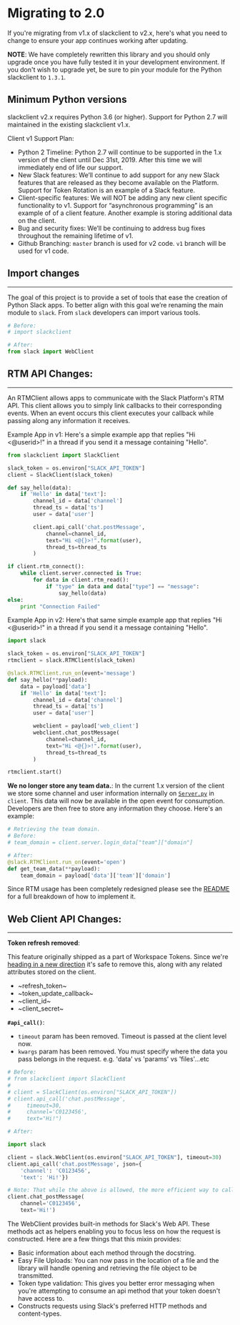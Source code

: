 # Migrating to 2.0

If you're migrating from v1.x of slackclient to v2.x, here's what you need to change to ensure your app continues working after updating.

**NOTE**: We have completely rewritten this library and you should only upgrade once you have fully tested it in your development environment. If you don't wish to upgrade yet, be sure to pin your module for the Python slackclient to `1.3.1`.

## Minimum Python versions
slackclient v2.x requires Python 3.6 (or higher). Support for Python 2.7 will maintained in the existing slackclient v1.x.

Client v1 Support Plan:
- Python 2 Timeline: Python 2.7 will continue to be supported in the 1.x version of the client until Dec 31st, 2019. After this time we will immediately end of life our support.
- New Slack features: We’ll continue to add support for any new Slack features that are released as they become available on the Platform. Support for Token Rotation is an example of a Slack feature.
- Client-specific features: We will NOT be adding any new client specific functionality to v1. Support for “asynchronous programming” is an example of of a client feature. Another example is storing additional data on the client.
- Bug and security fixes: We’ll be continuing to address bug fixes throughout the remaining lifetime of v1.
- Github Branching: `master` branch is used for v2 code. `v1` branch will be used for v1 code.

## Import changes
---
 The goal of this project is to provide a set of tools that ease the creation of Python Slack apps. To better align with this goal we’re renaming the main module to `slack`. From `slack` developers can import various tools. 
```Python
# Before:
# import slackclient

# After:
from slack import WebClient
```

## RTM API Changes:
---
An RTMClient allows apps to communicate with the Slack Platform's RTM API. This client allows you to simply link callbacks to their corresponding events. When an event occurs this client executes your callback while passing along any information it receives.

Example App in v1:
Here's a simple example app that replies "Hi <@userid>!" in a thread if you send it a message containing "Hello".
```Python
from slackclient import SlackClient

slack_token = os.environ["SLACK_API_TOKEN"]
client = SlackClient(slack_token)

def say_hello(data):
    if 'Hello' in data['text']:
        channel_id = data['channel']
        thread_ts = data['ts']
        user = data['user']

        client.api_call('chat.postMessage',
            channel=channel_id,
            text="Hi <@{}>!".format(user),
            thread_ts=thread_ts
        )

if client.rtm_connect():
    while client.server.connected is True:
        for data in client.rtm_read():
            if "type" in data and data["type"] == "message":
                say_hello(data)
else:
    print "Connection Failed"
```

Example App in v2:
Here's that same simple example app that replies "Hi <@userid>!" in a thread if you send it a message containing "Hello".
```Python
import slack

slack_token = os.environ["SLACK_API_TOKEN"]
rtmclient = slack.RTMClient(slack_token)

@slack.RTMClient.run_on(event='message')
def say_hello(**payload):
    data = payload['data']
    if 'Hello' in data['text']:
        channel_id = data['channel']
        thread_ts = data['ts']
        user = data['user']

        webclient = payload['web_client']
        webclient.chat_postMessage(
            channel=channel_id,
            text="Hi <@{}>!".format(user),
            thread_ts=thread_ts
        )

rtmclient.start()
```

**We no longer store any team data.**: In the current 1.x version of the client we store some channel and user information internally on [`Server.py`](https://github.com/slackapi/python-slackclient/blob/master/slackclient/server.py) in `client`. This data will now be available in the open event for consumption. Developers are then free to store any information they choose. Here's an example:
```Python
# Retrieving the team domain.
# Before:
# team_domain = client.server.login_data["team"]["domain"]

# After:
@slack.RTMClient.run_on(event='open')
def get_team_data(**payload):
    team_domain = payload['data']['team']['domain']
```

Since RTM usage has been completely redesigned please see the [README](#basic-usage-of-the-rtm-client) for a full breakdown of how to implement it.

## Web Client API Changes:
---
**Token refresh removed**: 

This feature originally shipped as a part of Workspace Tokens. Since we're [heading in a new direction](https://medium.com/slack-developer-blog/the-latest-with-app-tokens-fe878d44130c) it's safe to remove this, along with any related attributes stored on the client.
- ~refresh_token~
- ~token_update_callback~
- ~client_id~
- ~client_secret~

**`#api_call()`**:

- `timeout` param has been removed. Timeout is passed at the client level now.
- `kwargs` param has been removed. You must specify where the data you pass belongs in the request. e.g. 'data' vs 'params' vs 'files'...etc
```Python
# Before:
# from slackclient import SlackClient
#
# client = SlackClient(os.environ["SLACK_API_TOKEN"])
# client.api_call('chat.postMessage',
#     timeout=30,
#     channel='C0123456',
#     text="Hi!")

# After:

import slack

client = slack.WebClient(os.environ["SLACK_API_TOKEN"], timeout=30)
client.api_call('chat.postMessage', json={
    'channel': 'C0123456',
    'text': 'Hi!'})

# Note: That while the above is allowed, the more efficient way to call that API is like this:
client.chat_postMessage(
    channel='C0123456',
    text='Hi!')
```

The WebClient provides built-in methods for Slack's Web API. These methods act as helpers enabling you to focus less on how the request is constructed. Here are a few things that this mixin provides:
- Basic information about each method through the docstring.
- Easy File Uploads: You can now pass in the location of a file and the library will handle opening and retrieving the file object to be transmitted.
- Token type validation: This gives you better error messaging when you're attempting to consume an api method that your token doesn't have access to.
- Constructs requests using Slack's preferred HTTP methods and content-types.
